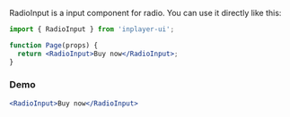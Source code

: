 RadioInput is a input component for radio. You can use it directly like this:

```jsx static
import { RadioInput } from 'inplayer-ui';

function Page(props) {
  return <RadioInput>Buy now</RadioInput>;
}
```

### Demo

```jsx
<RadioInput>Buy now</RadioInput>
```
